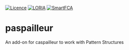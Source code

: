 [![Licence](https://img.shields.io/github/license/EgorDudyrev/FCApy)](https://github.com/EgorDudyrev/paspailleur/blob/main/LICENSE)
[![LORIA](https://img.shields.io/badge/Made_in-LORIA-61acdf)](https://www.loria.fr/)
[![SmartFCA](https://img.shields.io/badge/Funded_by-SmartFCA-537cbb)](https://www.smartfca.org)


# paspailleur
An add-on for caspailleur to work with Pattern Structures
